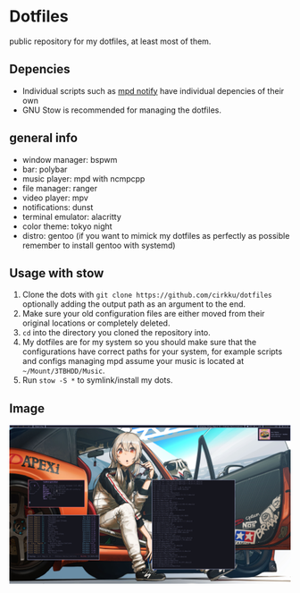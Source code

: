 # Dotfiles
public repository for my dotfiles, at least most of them.

## Depencies
* Individual scripts such as [mpd notify](https://github.com/cirkku/mpd-notify) have individual depencies of their own
* GNU Stow is recommended for managing the dotfiles.

## general info
* window manager: bspwm
* bar: polybar
* music player: mpd with ncmpcpp 
* file manager: ranger
* video player: mpv
* notifications: dunst
* terminal emulator: alacritty
* color theme: tokyo night
* distro: gentoo (if you want to mimick my dotfiles as perfectly as possible remember to install gentoo with systemd)


## Usage with stow
1. Clone the dots with `git clone https://github.com/cirkku/dotfiles` optionally adding the output path as an argument to the end.
2. Make sure your old configuration files are either moved from their original locations or completely deleted.
3. `cd` into the directory you cloned the repository into.
4. My dotfiles are for my system so you should make sure that the configurations have correct paths for your system, for example scripts and configs managing mpd assume your music is located at `~/Mount/3TBHDD/Music`.
5. Run `stow -S *` to symlink/install my dots.

## Image
<p align="center">
  <img src="desk.png">
</p>
